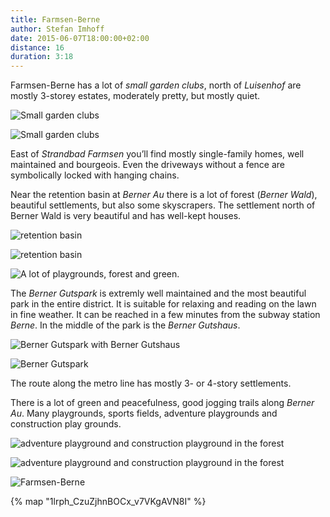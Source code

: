```yaml
---
title: Farmsen-Berne
author: Stefan Imhoff
date: 2015-06-07T18:00:00+02:00
distance: 16
duration: 3:18
---
```


Farmsen-Berne has a lot of _small garden clubs_, north of _Luisenhof_ are mostly 3-storey estates, moderately pretty, but mostly quiet.

![Small garden clubs](/assets/images/districts/farmsen-berne-02.jpg)

![Small garden clubs](/assets/images/districts/farmsen-berne-01.jpg)

East of _Strandbad Farmsen_ you’ll find mostly single-family homes, well maintained and bourgeois. Even the driveways without a fence are symbolically locked with hanging chains.

Near the retention basin at _Berner Au_ there is a lot of forest (_Berner Wald_), beautiful settlements, but also some skyscrapers. The settlement north of Berner Wald is very beautiful and has well-kept houses.

![retention basin](/assets/images/districts/farmsen-berne-03.jpg)

![retention basin](/assets/images/districts/farmsen-berne-04.jpg)

![A lot of playgrounds, forest and green.](/assets/images/districts/farmsen-berne-05.jpg)

The _Berner Gutspark_ is extremly well maintained and the most beautiful park in the entire district. It is suitable for relaxing and reading on the lawn in fine weather. It can be reached in a few minutes from the subway station _Berne_. In the middle of the park is the _Berner Gutshaus_.

![Berner Gutspark with Berner Gutshaus](/assets/images/districts/farmsen-berne-09.jpg)

![Berner Gutspark](/assets/images/districts/farmsen-berne-08.jpg)

The route along the metro line has mostly 3- or 4-story settlements.

There is a lot of green and peacefulness, good jogging trails along _Berner Au_. Many playgrounds, sports fields, adventure playgrounds and construction play grounds.

![adventure playground and construction playground in the forest](/assets/images/districts/farmsen-berne-06.jpg)

![adventure playground and construction playground in the forest](/assets/images/districts/farmsen-berne-07.jpg)

![Farmsen-Berne](/assets/images/map/farmsen-berne.jpg)

{% map "1lrph_CzuZjhnBOCx_v7VKgAVN8I" %}
